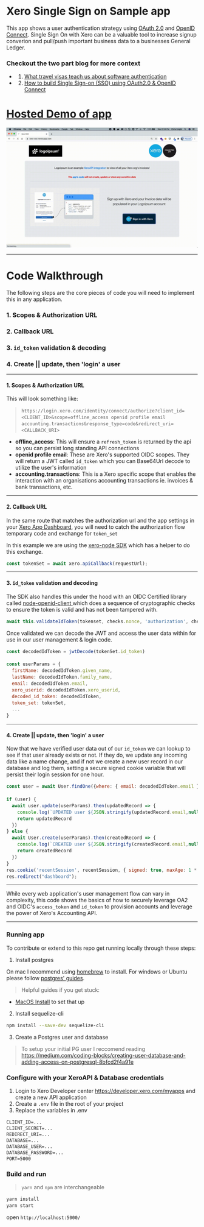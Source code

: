 # Xero Single Sign on Sample app
This app shows a user authentication strategy using [OAuth 2.0](https://oauth.net/2/) and [OpenID Connect](https://openid.net/connect/). Single Sign On with Xero can be a valuable tool to increase signup converion and pull/push important business data to a businesses General Ledger.

### Checkout the two part blog for more context
* 1) [What travel visas teach us about software authentication](#TODO-medium-link)
* 2) [How to build Single Sign-on (SSO) using OAuth2.0 & OpenID Connect](#TODO-medium-link)

# <a href="https://xero-sso.herokuapp.com" target="_blank">Hosted Demo of app</a>
![sso-demo](/sso-vid.gif)

---
# Code Walkthrough
The following steps are the core pieces of code you will need to implement this in any application.
### 1. Scopes & Authorization URL
### 2. Callback URL
### 3. `id_token` validation & decoding
### 4. Create || update, then 'login' a user

---
#### 1. **Scopes & Authorization URL**

This will look something like:
> `https://login.xero.com/identity/connect/authorize?client_id=<CLIENT_ID>&scope=offline_access openid profile email accounting.transactions&response_type=code&redirect_uri=<CALLBACK_URI>`

* **offline_access**: This will ensure a `refresh_token` is returned by the api so you can persist long standing API connections
* **openid profile email**: These are Xero's supported OIDC scopes. They will return a JWT called `id_token` which you can Base64Url decode to utilize the user's information
* **accounting.transactions**: This is a Xero specific scope that enables the interaction with an organisations accounting transactions ie. invoices & bank transactions, etc.

---
#### 2. **Callback URL**

In the same route that matches the authorization url and the app settings in your [Xero App Dashboard](https://developer.xero.com/myapps/), you will need to catch the authorization flow temporary code and exchange for `token_set`

In this example we are using the [xero-node SDK](https://github.com/XeroAPI/xero-node) which has a helper to do this exchange.
```javascript
const tokenSet = await xero.apiCallback(requestUrl);
```

---
#### 3. **`id_token` validation and decoding**

The SDK also handles this under the hood with an OIDC Certified library called [node-openid-client ](https://openid.net/developers/certified/) which does a sequence of cryptographic checks to ensure the token is valid and has not been tampered with.
```javascript
await this.validateIdToken(tokenset, checks.nonce, 'authorization', checks.max_age, checks.state);
```
Once validated we can decode the JWT and access the user data within for use in our user management & login code.
```javascript
const decodedIdToken = jwtDecode(tokenSet.id_token)

const userParams = {
  firstName: decodedIdToken.given_name,
  lastName: decodedIdToken.family_name,
  email: decodedIdToken.email,
  xero_userid: decodedIdToken.xero_userid,
  decoded_id_token: decodedIdToken,
  token_set: tokenSet,
  ...
}
```

---
#### 4. **Create || update, then 'login' a user**

Now that we have verified user data out of our `id_token` we can lookup to see if that user already exists or not. If they do, we update any incoming data like a name change, and if not we create a new user record in our database and log them, setting a secure signed cookie variable that will persist their login session for one hour.
```javascript
const user = await User.findOne({where: { email: decodedIdToken.email }})

if (user) {
  await user.update(userParams).then(updatedRecord => {
    console.log(`UPDATED user ${JSON.stringify(updatedRecord.email,null,2)}`)
    return updatedRecord
  })
} else {
  await User.create(userParams).then(createdRecord => {
    console.log(`CREATED user ${JSON.stringify(createdRecord.email,null,2)}`)
    return createdRecord
  })
}
res.cookie('recentSession', recentSession, { signed: true, maxAge: 1 * 60 * 60 * 1000 }) // 1 hour
res.redirect("dashboard");
```

---

While every web application's user management flow can vary in complexity, this code shows the basics of how to securely leverage OA2 and OIDC's `access_token` and `id_token` to provision accounts and leverage the power of Xero's Accounting API.


---

### Running app
To contribute or extend to this repo get running locally through these steps:

1. Install postgres

On mac I recommend using [homebrew](https://wiki.postgresql.org/wiki/Homebrew) to install. For windows or Ubuntu please follow [postgres' guides](https://www.postgresql.org/download/).
> Helpful guides if you get stuck:
* [MacOS Install](https://www.robinwieruch.de/postgres-sql-macos-setup) to set that up

2) Install sequelize-cli
```bash
npm install --save-dev sequelize-cli
```
3) Create a Postgres user and database
> To setup your initial PG user I reccomend reading https://medium.com/coding-blocks/creating-user-database-and-adding-access-on-postgresql-8bfcd2f4a91e

### Configure with your XeroAPI & Database credentials
1) Login to Xero Developer center https://developer.xero.com/myapps and create a new API application
2) Create a `.env` file in the root of your project
3) Replace the variables in .env
```
CLIENT_ID=...
CLIENT_SECRET=...
REDIRECT_URI=...
DATABASE=...
DATABASE_USER=...
DATABASE_PASSWORD=...
PORT=5000
```

### Build and run
> `yarn` and `npm` are interchangeable
```sh
yarn install
yarn start
```
open `http://localhost:5000/`
